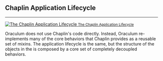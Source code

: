 <!--
Chaplin Application Architecture
  Short overview
  What is different
-->

Chaplin Application Lifecycle
-----------------------------
-----------------------------

<a href="http://chaplinjs.org/images/chaplin-lifecycle.png" class="thumbnail pull-left col-xs-12 col-sm-4 col-md-3 text-center" target="_blank">
  <img src="http://chaplinjs.org/images/chaplin-lifecycle.png" alt="The Chaplin Application Lifecycle"/>
  <small>The Chaplin Application Lifecycle</small>
</a>

Oraculum does not use Chaplin's code directly. Instead, Oraculum re-implements many of the core behaviors that Chaplin provides as a reusable set of mixins. The application lifecycle is the same, but the structure of the objects in the is composed by a core set of completely decoupled behaviors.
